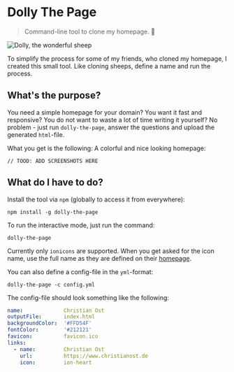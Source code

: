 # Dolly The Page

> Command-line tool to clone my homepage. :ram:

![Dolly, the wonderful sheep](https://upload.wikimedia.org/wikipedia/commons/thumb/0/04/Hello_Dolly.jpg/640px-Hello_Dolly.jpg "Dolly, the wonderful sheep")

To simplify the process for some of my friends, who cloned my homepage, I created this small tool. Like cloning sheeps, define a name and run the process.


## What's the purpose?

You need a simple homepage for your domain? You want it fast and responsive? You do not want to waste a lot of time writing it yourself? No problem - just run `dolly-the-page`, answer the questions and upload the generated `html`-file.

What you get is the following: A colorful and nice looking homepage:

    // TOOD: ADD SCREENSHOTS HERE


## What do I have to do?

Install the tool via `npm` (globally to access it from everywhere):

    npm install -g dolly-the-page

To run the interactive mode, just run the command:

    dolly-the-page

Currently only `ionicons` are supported. When you get asked for the icon name, use the full name as they are defined on their [homepage](https://ionicons.com/).

You can also define a config-file in the `yml`-format:

    dolly-the-page -c config.yml

The config-file should look something like the following:

```yaml
name:             Christian Ost
outputFile:       index.html
backgroundColor:  '#FFD54F'
fontColor:        '#212121'
favicon:          favicon.ico
links:
  - name:         Christian Ost
    url:          https://www.christianost.de
    icon:         ion-heart
```